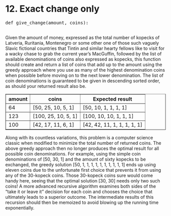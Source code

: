 <body>
    <h1>12. Exact change only</h1>
    <pre>
def give_change(amount, coins):
    </pre>
    <p>
        Given the amount of money, expressed as the total number of kopecks of Latveria, Ruritania, Montenegro or some other one of those such vaguely Slavic fictional countries that Tintin and similar hearty fellows like to visit for a wacky chase to grab the current year’s MacGuffin, followed by the list of available denominations of coins also expressed as kopecks, this function should create and return a list of coins that add up to the amount using the greedy approach where you use as many of the highest denomination coins when possible before moving on to the next lower denomination. The list of coin denominations is guaranteed to be given in descending sorted order, as should your returned result also be.
    </p>
    <table border="1">
        <thead>
            <tr>
                <th>amount</th>
                <th>coins</th>
                <th>Expected result</th>
            </tr>
        </thead>
        <tbody>
            <tr>
                <td>64</td>
                <td>[50, 25, 10, 5, 1]</td>
                <td>[50, 10, 1, 1, 1, 1]</td>
            </tr>
            <tr>
                <td>123</td>
                <td>[100, 25, 10, 5, 1]</td>
                <td>[100, 10, 10, 1, 1, 1]</td>
            </tr>
            <tr>
                <td>100</td>
                <td>[42, 17, 11, 6, 1]</td>
                <td>[42, 42, 11, 1, 1, 1, 1, 1]</td>
            </tr>
        </tbody>
    </table>
    <p>
        Along with its countless variations, this problem is a computer science classic when modified to minimize the total number of returned coins. The above greedy approach then no longer produces the optimal result for all possible coin denominations. For example, using the simple coin denominations of [50, 30, 1] and the amount of sixty kopecks to be exchanged, the greedy solution [50, 1, 1, 1, 1, 1, 1, 1, 1, 1, 1] ends up using eleven coins due to the unfortunate first choice that prevents it from using any of the 30-kopeck coins. Those 30-kopeck coins sure would come handy here, seeing that the optimal solution [30, 30] needs only two such coins! A more advanced recursive algorithm examines both sides of the “take it or leave it” decision for each coin and chooses the choice that ultimately leads to a superior outcome. The intermediate results of this recursion should then be memoized to avoid blowing up the running time exponentially.
    </p>
</body>